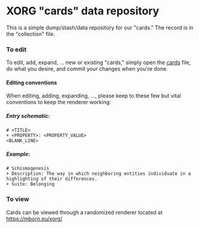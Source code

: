 # XORG "cards" data repository

This is a simple dump/stash/data repository for our "cards." 
The record is in the "collection" file.



### To edit
To edit, add, expand, ... new or existing "cards," simply open the [cards](https://github.com/XORGanon/cards/blob/main/cards) file, do what you desire, and commit your changes when you're done.


#### Editing conventions
When editing, adding, expanding, ..., please keep to these few but vital conventions to keep the renderer working:

##### Entry schematic:
    # <TITLE>
    + <PROPERTY>: <PROPERTY_VALUE>
    <BLANK_LINE>

##### Example:
    # Schismogenesis
    + Description: The way in which neighboring entities individuate in a highlighting of their differences.
    + Suite: Belonging



### To view
Cards can be viewed through a randomized renderer located at https://mborn.eu/xorg/

